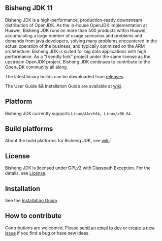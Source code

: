## Bisheng JDK 11

Bisheng JDK is a high-performance, production-ready downstream distribution of OpenJDK. As the in-house OpenJDK implementation at Huawei, Bisheng JDK runs on more than 500 products within Huawei, accumulating a large number of usage scenarios and problems and demands from java developers, solving many problems encountered in the actual operation of the business, and typically optimized on the ARM architecture. Bisheng JDK is suited for big data applications with high performance. As a "friendly fork" project under the same license as the upstream OpenJDK project, Bisheng JDK continues to contribute to the OpenJDK community all along.

The latest binary builds can be downloaded from [releases](https://www.hikunpeng.com/en/developer/devkit/compiler?data=JDK).

The User Guide && Installation Guide are available at [wiki](https://gitee.com/openeuler/bishengjdk-11/wikis/Home?sort_id=2879167).

## Platform

Bisheng JDK currently supports `Linux/AArch64, Linux/x86_64`.

## Build platforms

About the build platforms for Bisheng JDK, see [wiki](https://gitee.com/openeuler/bishengjdk-11/wikis/Bisheng%20JDK%2011%20Source%20Code%20Building%20Description?sort_id=3919529).

## License

Bisheng JDK is licensed under GPLv2 with Classpath Exception. For the details, see [License](https://gitee.com/openeuler/bishengjdk-11/blob/master/LICENSE).

## Installation

See the [Installation Guide](https://gitee.com/openeuler/bishengjdk-11/wikis/Bisheng%20JDK%2011%20Installation%20Guide?sort_id=2879162).

## How to contribute

Contributions are welcomed. Please [send an email to dev](https://openeuler.org/zh/community/mailing-list) or [create a new issue](https://gitee.com/openeuler/bishengjdk-11/issues) if you find a bug or have new ideas.
